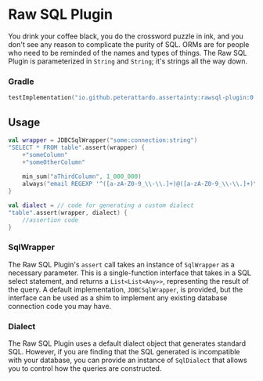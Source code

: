 # Raw SQL Plugin

You drink your coffee black, you do the crossword puzzle in ink, and you don't see any reason to complicate the purity of SQL.
ORMs are for people who need to be reminded of the names and types of things. 
The Raw SQL Plugin is parameterized in `String` and `String`; it's strings all the way down.

### Gradle

```Kotlin
testImplementation("io.github.peterattardo.assertainty:rawsql-plugin:0.2.0")
```

## Usage

```Kotlin
val wrapper = JDBCSqlWrapper("some:connection:string")
"SELECT * FROM table".assert(wrapper) {
    +"someColumn"
    +"someOtherColumn"
    
    min_sum("aThirdColumn", 1_000_000)
    always("email REGEXP '^([a-zA-Z0-9_\\-\\.]+)@([a-zA-Z0-9_\\-\\.]+)\\.([a-zA-Z]{2,5})$'")
}

val dialect = // code for generating a custom dialect
"table".assert(wrapper, dialect) {
    //assertion code
}
```

### SqlWrapper

The Raw SQL Plugin's `assert` call takes an instance of `SqlWrapper` as a necessary parameter. 
This is a single-function interface that takes in a SQL select statement, and returns a `List<List<Any>>`, representing the result of the query.
A default implementation, `JDBCSqlWrapper`, is provided, but the interface can be used as a shim to implement any existing database connection code you may have.

### Dialect

The Raw SQL Plugin uses a default dialect object that generates standard SQL. 
However, if you are finding that the SQL generated is incompatible with your database, you can provide an instance of `SqlDialect` that allows you to control how the queries are constructed.